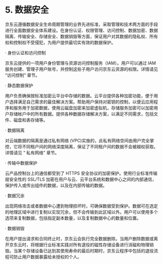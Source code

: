 # 5. 数据安全

京东云遵循数据安全生命周期管理的业界先进标准，采取管理和技术两方面的手段进行全面数据安全体系建设。在身份认证、权限管理、访问控制、数据加密、数据隔离、传输安全、存储安全、数据销毁等方面，保证用户对其数据的隐私权、所有权和控制权不受侵犯，为用户提供最切实有效的数据保护。

· 身份认证和访问控制

京东云提供的一项用户身份管理与资源访问控制服务（IAM）。用户可以通过 IAM 服务创建、管理子用户账号，并控制这些子用户访问京东云资源的权限。详情请见 “访问控制” 章节。

· 静态数据保护

用户负责确保按标准加密云平台中存储的数据。云平台提供各种加密功能，便于用户选择满足自己需求的最佳解决方案。帮助用户保持对密钥的控制，以便云应用程序和服务用于加密数据，使用云磁盘加密来加密虚拟机，存储服务加密可以加密用户存储帐户中的所有数据。提供各种数据存储解决方案，以满足不同需求，包括文件、磁盘和表存储等。

· 数据隔离

对云端数据的隔离是通过私有网络 (VPC)实施的，此私有网络空间由用户完全掌控，它将不同租户间的网络深度隔离，保证了不同租户间的数据不会被越权获取。详情请见 “ 私有网络” 章节。

· 传输中数据保护

云产品控制台上的通信都受到了 HTTPS 安全协议的加密保护。使用行业标准传输层安全性的 SSL/TLS
加密在用户与云、云平台系统和数据中心之间的内部通信，保护传入或传出组件的数据，以及在内部传输的数据。

· 数据冗余

出现网络攻击或者数据中心遭到物理损坏时，可确保数据受到保护。数据可在选定的地理区域中进行复制以实现冗余，但不会传输到此区域以外。用户可以使用多个选项来复制数据，包括指定副本数量，以及复制数据中心的数量和位置。

· 数据销毁

在用户提出请求和合同终止时，京东云会执行完全数据删除。当用户删除数据或离开京东云时，将根据行业标准实践对所有退役的磁性存储设备进行消磁和物理销毁。当某个存储设备已达到其使用寿命的最后时期时，京东云程序中包括的退役流程可防止用户数据暴露给未授权的个人。
